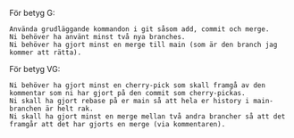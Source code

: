 För betyg G:

    Använda grudläggande kommandon i git såsom add, commit och merge. 
    Ni behöver ha använt minst två nya branches. 
    Ni behöver ha gjort minst en merge till main (som är den branch jag kommer att rätta). 

För betyg VG:

    Ni behöver ha gjort minst en cherry-pick som skall framgå av den kommentar som ni har gjort på den commit som cherry-pickas. 
    Ni skall ha gjort rebase på er main så att hela er history i main-branchen är helt rak. 
    Ni skall ha gjort minst en merge mellan två andra brancher så att det framgår att det har gjorts en merge (via kommentaren).
